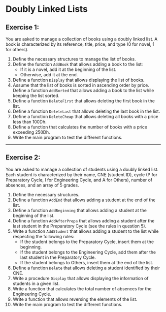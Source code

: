 # Doubly Linked Lists

## Exercise 1:

You are asked to manage a collection of books using a doubly linked list. A book is characterized by its reference, title, price, and type (0 for novel, 1 for others).

1. Define the necessary structures to manage the list of books.
2. Define the function `AddBook` that allows adding a book to the list:
   - If it is a novel, add it at the beginning of the list.
   - Otherwise, add it at the end.
3. Define a function `Display` that allows displaying the list of books.
4. Assume that the list of books is sorted in ascending order by price. Define a function `AddSorted` that allows adding a book to the list while keeping the list sorted.
5. Define a function `DeleteFirst` that allows deleting the first book in the list.
6. Define a function `DeleteLast` that allows deleting the last book in the list.
7. Define a function `DeleteCheap` that allows deleting all books with a price less than 100Dh.
8. Define a function that calculates the number of books with a price exceeding 250Dh.
9. Write the main program to test the different functions.

---

## Exercise 2:

You are asked to manage a collection of students using a doubly linked list. Each student is characterized by their name, CNE (student ID), cycle (P for Preparatory Cycle, I for Engineering Cycle, and A for Others), number of absences, and an array of 5 grades.

1. Define the necessary structures.
2. Define a function `AddEnd` that allows adding a student at the end of the list.
3. Define a function `AddBeginning` that allows adding a student at the beginning of the list.
4. Define a function `AddAfterPrepa` that allows adding a student after the last student in the Preparatory Cycle (see the rules in question 5).
5. Write a function `AddStudent` that allows adding a student to the list while respecting the following rules:
   - If the student belongs to the Preparatory Cycle, insert them at the beginning.
   - If the student belongs to the Engineering Cycle, add them after the last student in the Preparatory Cycle.
   - If the student belongs to Others, insert them at the end of the list.
6. Define a function `Delete` that allows deleting a student identified by their CNE.
7. Write a procedure `Display` that allows displaying the information of students in a given list.
8. Write a function that calculates the total number of absences for the Engineering Cycle.
9. Write a function that allows reversing the elements of the list.
10. Write the main program to test the different functions.
